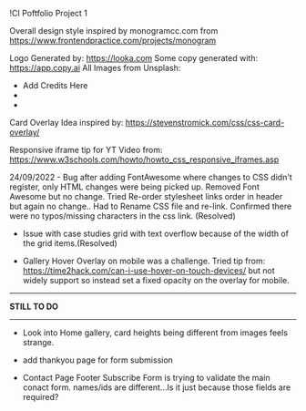 !CI Poftfolio Project 1

Overall design style inspired by monogramcc.com from https://www.frontendpractice.com/projects/monogram

Logo Generated by: https://looka.com
Some copy generated with: https://app.copy.ai
All Images from Unsplash:

- Add Credits Here
-
-

Card Overlay Idea inspired by: https://stevenstromick.com/css/css-card-overlay/

Responsive iframe tip for YT Video from: https://www.w3schools.com/howto/howto_css_responsive_iframes.asp

24/09/2022 - Bug after adding FontAwesome where changes to CSS didn't register, only HTML changes were being picked up.
Removed Font Awesome but no change. Tried Re-order stylesheet links order in header but again no change..
Had to Rename CSS file and re-link. Confirmed there were no typos/missing characters in the css link. (Resolved)

- Issue with case studies grid with text overflow because of the width of the grid items.(Resolved)



- Gallery Hover Overlay on mobile was a challenge. Tried tip from:
https://time2hack.com/can-i-use-hover-on-touch-devices/ but not widely support so instead set a fixed opacity on the overlay for mobile.


***************************************
**************STILL TO DO**************
***************************************

- Look into Home gallery, card heights being different from images feels strange.

- add thankyou page for form submission

- Contact Page Footer Subscribe Form is trying to validate the main conact form. names/ids are different...Is it just because those fields are required?